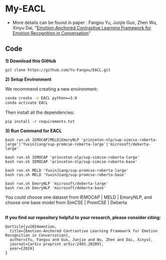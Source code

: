 # My-EACL
- More details can be found in paper : Fangxu Yu, Junjie Guo, Zhen Wu, Xinyu Dai, "[Emotion-Anchored Contrastive Learning Framework for Emotion Recognition in Conversation](https://arxiv.org/abs/2403.20289)" 

## Code
**1) Download this GitHub**
```
git clone https://github.com/Yu-Fangxu/EACL.git
```

**2) Setup Environment**

We recommend creating a new environment:
```bash
conda create -n EACL python==3.9
conda activate EACL
```

Then install all the dependencies:
```
pip install -r requirements.txt
```

**3) Run Command for EACL**

```
bash run.sh IEMOCAP|MELD|EmoryNLP 'princeton-nlp/sup-simcse-roberta-large'|'YuxinJiang/sup-promcse-roberta-large'|'microsoft/deberta-large'

bash run.sh IEMOCAP 'princeton-nlp/sup-simcse-roberta-large'
bash run.sh IEMOCAP 'princeton-nlp/sup-simcse-roberta-base'

bash run.sh MELD 'YuxinJiang/sup-promcse-roberta-large'
bash run.sh MELD 'YuxinJiang/sup-promcse-roberta-base'

bash run.sh EmoryNLP 'microsoft/deberta-large'
bash run.sh EmoryNLP 'microsoft/deberta-base'
```

You could choose one dataset from IEMOCAP | MELD | EmoryNLP, and choose one base model from SimCSE | PromCSE | Deberta

<br> **If you find our repository helpful to your research, please consider citing:** <br>
```
@article{yu2024emotion,
  title={Emotion-Anchored Contrastive Learning Framework for Emotion Recognition in Conversation},
  author={Yu, Fangxu and Guo, Junjie and Wu, Zhen and Dai, Xinyu},
  journal={arXiv preprint arXiv:2403.20289},
  year={2024}
}
```